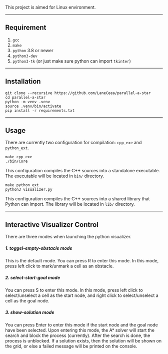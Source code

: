 This project is aimed for Linux environment.

***

## Requirement
1. `gcc`
2. `make`
3. `python` 3.8 or newer
4. `python3-dev`
5. `python3-tk` (or just make sure python can import `tkinter`)

***

## Installation
```
git clone --recursive https://github.com/LaneCeea/parallel-a-star
cd parallel-a-star
python -m venv .venv
source .venv/bin/activate
pip install -r requirements.txt
```

***

## Usage
There are currently two configuration for compilation: `cpp_exe` and `python_ext`.
```
make cpp_exe
./bin/Core
```
This configuration compiles the C++ sources into a standalone executable. The executable will be located in `bin/` directory.
```
make python_ext
python3 visualizer.py
```
This configuration compiles the C++ sources into a shared library that Python can import. The library will be located in `lib/` directory.

***

## Interactive Visualizer Control
There are three modes when launching the python visualizer.
##### 1. toggel-empty-obstacle mode
This is the default mode. You can press R to enter this mode.
In this mode, press left click to mark/unmark a cell as an obstacle.
##### 2. select-start-goal mode
You can press S to enter this mode.
In this mode, press left click to select/unselect a cell as the start node, and right click to select/unselect a cell as the goal node.
##### 3. show-solution mode
You can press Enter to enter this mode if the start node and the goal node have been selected.
Upon entering this mode, the A* solver will start the search and block the process (currently). After the search is done, the process is unblocked. If a solution exists, then the solution will be shown on the grid, or else a failed message will be printed on the console. 
